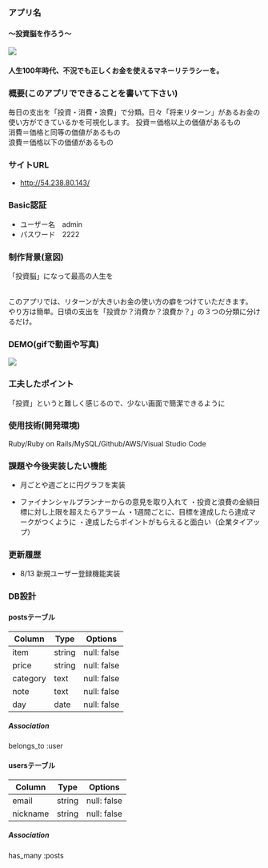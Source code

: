 

### アプリ名
  #### 〜投資脳を作ろう〜
  ![](https://i.gyazo.com/5cc71cc0db96cd05db40e22ea09893dc.png)
  
  #### 人生100年時代、不況でも正しくお金を使えるマネーリテラシーを。

### 概要(このアプリでできることを書いて下さい)
  毎日の支出を「投資・消費・浪費」で分類。日々「将来リターン」があるお金の使い方ができているかを可視化します。
    投資＝価格以上の価値があるもの<br>
    消費＝価格と同等の価値があるもの<br>
    浪費＝価格以下の価値があるもの<br>

### サイトURL
- http://54.238.80.143/

### Basic認証
- ユーザー名　admin 
- パスワード　2222

    
### 制作背景(意図)
「投資脳」になって最高の人生を<br><br>

 このアプリでは、リターンが大きいお金の使い方の癖をつけていただきます。<br>
 やり方は簡単。日頃の支出を「投資か？消費か？浪費か？」の３つの分類に分けるだけ。



### DEMO(gifで動画や写真)

![](https://i.gyazo.com/6728f18e4db9964883f078f5ba3f7c44.png)





### 工夫したポイント  
  「投資」というと難しく感じるので、少ない画面で簡潔できるように

### 使用技術(開発環境)
  Ruby/Ruby on Rails/MySQL/Github/AWS/Visual Studio Code


### 課題や今後実装したい機能
  - 月ごとや週ごとに円グラフを実装

  - ファイナンシャルプランナーからの意見を取り入れて
  ・投資と浪費の金額目標に対し上限を超えたらアラーム
  ・1週間ごとに、目標を達成したら達成マークがつくように
  ・達成したらポイントがもらえると面白い（企業タイアップ）


### 更新履歴
- 8/13  新規ユーザー登録機能実装


### DB設計

#### postsテーブル
|Column|Type|Options|
|------|----|-------|
|item|string|null: false|
|price|string|null: false|
|category|text|null: false|
|note|text|null: false|
|day|date|null: false|

##### Association
belongs_to :user


#### usersテーブル
|Column|Type|Options|
|------|----|-------|
|email|string|null: false|
|nickname|string|null: false|

##### Association
has_many :posts